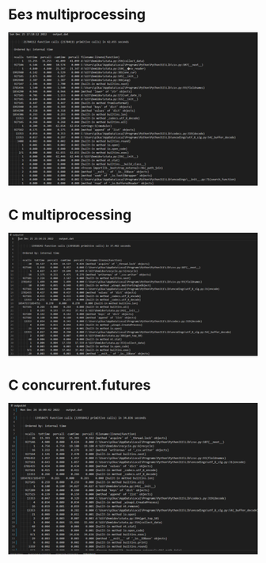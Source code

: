 # Без multiprocessing #
![1](https://raw.githubusercontent.com/StumpyTax/Demidov/prof/prof/5.png)
# C multiprocessing #
![1](https://raw.githubusercontent.com/StumpyTax/Demidov/multi/img/after_multi.png)
# C concurrent.futures #
![1](https://raw.githubusercontent.com/StumpyTax/Demidov/multi/img/after_conc.png)
